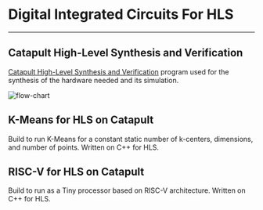 # Digital Integrated Circuits For HLS
______________________________________

## Catapult High-Level Synthesis and Verification

[Catapult High-Level Synthesis and Verification](https://eda.sw.siemens.com/en-US/ic/catapult-high-level-synthesis/) 
program used for the synthesis of the hardware needed and its simulation.

![flow-chart](https://github.com/marietonik/Digital-Integrated-Circuits-For-HLS/assets/53263761/05663665-2f04-44a3-8b2a-0baeed816aa8)

## K-Means for HLS on Catapult

Build to run K-Means for a constant static number of k-centers, dimensions, and number of points. Written on C++ for HLS.

## RISC-V for HLS on Catapult

Build to run as a Tiny processor based on RISC-V architecture. Written on C++ for HLS.





